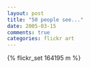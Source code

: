 ```yaml
---
layout: post
title: "50 people see..."
date: 2005-03-15
comments: true
categories: flickr art
---
```

{% flickr_set 164195 m %}
